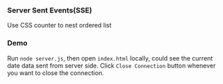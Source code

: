 ### Server Sent Events(SSE)
Use CSS counter to nest ordered list

### Demo
Run `node server.js`, then open `index.html` locally, could see the current date data sent from server side.
Click `Close Connection` button whenever you want to close the connection.
